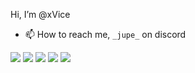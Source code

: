 Hi, I’m @xVice
- 📫 How to reach me, `_jupe_` on discord

![](http://github-profile-summary-cards.vercel.app/api/cards/profile-details?username=xVice&theme=github_dark)
![](http://github-profile-summary-cards.vercel.app/api/cards/repos-per-language?username=xVice&theme=github_dark)
![](http://github-profile-summary-cards.vercel.app/api/cards/most-commit-language?username=xVice&theme=github_dark)
![](http://github-profile-summary-cards.vercel.app/api/cards/stats?username=xVice&theme=github_dark)
![](http://github-profile-summary-cards.vercel.app/api/cards/productive-time?username=xVice&theme=github_dark&utcOffset=8)
